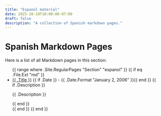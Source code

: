 ```yaml
---
title: "Espanol material"
date: 2025-10-10T10:00:00-07:00
draft: false
description: "A collection of Spanish markdown pages."
---
```


# Spanish Markdown Pages

Here is a list of all Markdown pages in this section:

<ul>
{{ range where .Site.RegularPages "Section" "espanol" }}
    {{ if eq .File.Ext "md" }}
        <li>
            <a href="{{ .Permalink }}">{{ .Title }}</a>
            {{ if .Date }} - {{ .Date.Format "January 2, 2006" }}{{ end }}
            {{ if .Description }}<p>{{ .Description }}</p>{{ end }}
        </li>
    {{ end }}
{{ end }}
</ul>